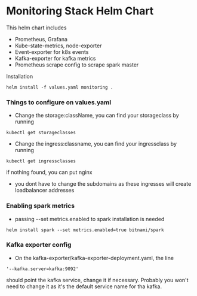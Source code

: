 # Monitoring Stack Helm Chart
This helm chart includes 
- Prometheus, Grafana
- Kube-state-metrics, node-exporter
- Event-exporter for k8s events
- Kafka-exporter for kafka metrics
- Prometheus scrape config to scrape spark master

Installation
```
helm install -f values.yaml monitoring .
```

### Things to configure on values.yaml
- Change the storage:className,
you can find your storageclass by running 
```
kubectl get storageclasses
```  

- Change the ingress:classname,
you can find your ingressclass by running
```
kubectl get ingressclasses
```
if nothing found, you can put nginx

- you dont have to change the subdomains 
as these ingresses will create loadbalancer addresses


### Enabling spark metrics
- passing --set metrics.enabled to spark installation is needed
```
helm install spark --set metrics.enabled=true bitnami/spark
```

### Kafka exporter config
- On the kafka-exporter/kafka-exporter-deployment.yaml,
the line 
```
'--kafka.server=kafka:9092'
```
should point the kafka service, change it if necessary. 
Probably you won't need to change it as it's the default 
service name for tha kafka.
